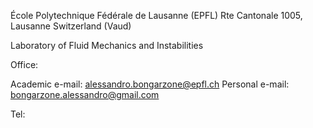 École Polytechnique Fédérale de Lausanne (EPFL)
Rte Cantonale 1005, Lausanne
Switzerland (Vaud)

Laboratory of Fluid Mechanics and Instabilities

Office:

Academic e-mail: alessandro.bongarzone@epfl.ch
Personal e-mail: bongarzone.alessandro@gmail.com

Tel: 
